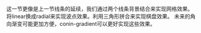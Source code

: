 这一节更像是上一节线条的延续，我们通过两个线条背景结合来实现网格效果。
将linear换成radial来实现波点效果。利用三角形拼合来实现棋盘效果。
未来的角向渐变可能更加方便，conin-gradient可以更好实现这些效果。